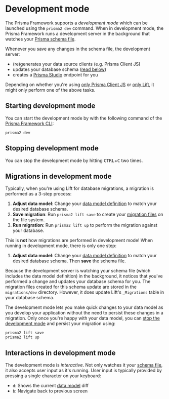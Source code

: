 # Development mode

The Prisma Framework supports a _development mode_ which can be launched using the `prisma2 dev` command. When in development mode, the Prisma Framework runs a development server in the background that watches your [Prisma schema file](./prisma-schema-file.md). 

Whenever you save any changes in the schema file, the development server:

- (re)generates your data source clients (e.g. Prisma Client JS)
- updates your database schema ([read below](#migrations-in-development-mode))
- creates a [Prisma Studio](https://github.com/prisma/studio) endpoint for you

Depending on whether you're using [only Prisma Client JS](./photon/use-only-photon.md) or [only Lift](./lift/use-only-lift.md), it might only perform one of the above tasks. 

## Starting development mode

You can start the development mode by with the following command of the [Prisma Framework CLI](./prisma2-cli.md):

```
prisma2 dev
```

## Stopping development mode

You can stop the development mode by hitting <kbd>CTRL</kbd>+<kbd>C</kbd> two times.

## Migrations in development mode

Typically, when you're using Lift for database migrations, a migration is performed as a 3-step process:

1. **Adjust data model**: Change your [data model definition](./data-modeling.md#data-model-definition) to match your desired database schema.
1. **Save migration**: Run `prisma2 lift save` to create your [migration files](./migration-files.md) on the file system.
1. **Run migration**: Run `prisma2 lift up` to perform the migration against your database.

This is **not** how migrations are performed in development mode! When running in development mode, there is only one step:

1. **Adjust data model**: Change your [data model definition](./data-modeling.md#data-model-definition) to match your desired database schema. Then **save** the schema file.

Because the development server is watching your schema file (which includes the data model definition) in the background, it notices that you've performed a change and updates your database schema for you. The migration files created for this schema update are stored in the `migrations/dev` directory. However, it does update Lift's `_Migrations` table in your database schema.

The development mode lets you make quick changes to your data model as you develop your application without the need to persist these changes in a migration. Only once you're happy with your data model, you can [stop the development mode](#stopping-development-mode) and persist your migration using:

```
prisma2 lift save
prisma2 lift up
```

## Interactions in development mode

The development mode is _interactive_. Not only watches it your [schema file](./prisma-schema-file.md), it also accepts user input as it's running. User input is typically provided by pressing a single character on your keyboard:

- `d`: Shows the current [data model](./data-modeling.md#data-model-definition) diff
- `b`: Navigate back to previous screen
